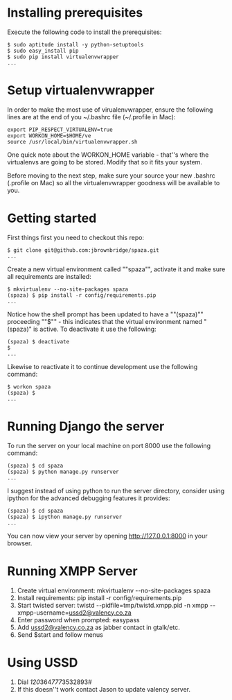 Installing prerequisites
===========================

Execute the following code to install the prerequisites:

    $ sudo aptitude install -y python-setuptools
    $ sudo easy_install pip
    $ sudo pip install virtualenvwrapper
    ...

Setup virtualenvwrapper
============================

In order to make the most use of virualenvwrapper, ensure the following lines
are at the end of you ~/.bashrc file (~/.profile in Mac):

    export PIP_RESPECT_VIRTUALENV=true
    export WORKON_HOME=$HOME/ve
    source /usr/local/bin/virtualenvwrapper.sh

One quick note about the WORKON_HOME variable - that''s where the virtualenvs 
are going to be stored. Modify that so it fits your system.

Before moving to the next step, make sure your source your new .bashrc 
(.profile on Mac) so all the virtualenvwrapper goodness will be available to 
you.

Getting started
===============

First things first you need to checkout this repo:

    $ git clone git@github.com:jbrownbridge/spaza.git 
    ...

Create a new virtual environment called ""spaza"", activate it and make sure all 
requirements are installed:

    $ mkvirtualenv --no-site-packages spaza
    (spaza) $ pip install -r config/requirements.pip
    ...

Notice how the shell prompt has been updated to have a ""(spaza)"" proceeding 
""$"" - this indicates that the virtual environment named "(spaza)" is active. 
To deactivate it use the following:

    (spaza) $ deactivate
    $
    ...

Likewise to reactivate it to continue development use the following command:

    $ workon spaza
    (spaza) $
    ...

Running Django the server
=========================

To run the server on your local machine on port 8000 use the following command:

    (spaza) $ cd spaza
    (spaza) $ python manage.py runserver
    ...

I suggest instead of using python to run the server directory, consider using
ipython for the advanced debugging features it provides:

    (spaza) $ cd spaza
    (spaza) $ ipython manage.py runserver
    ...

You can now view your server by opening http://127.0.0.1:8000 in your browser.

Running XMPP Server
=========================
1. Create virtual environment: mkvirtualenv --no-site-packages spaza
3. Install requirements: pip install -r config/requirements.pip
4. Start twisted server: twistd --pidfile=tmp/twistd.xmpp.pid -n xmpp --xmpp-username=ussd2@valency.co.za
5. Enter password when prompted: easypass
6. Add ussd2@valency.co.za as jabber contact in gtalk/etc.
7. Send $start and follow menus

Using USSD
==================
1. Dial *120*364*777*3532893#
2. If this doesn''t work contact Jason to update valency server.
